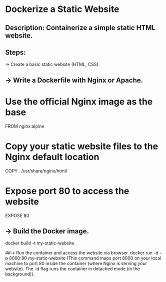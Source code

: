 #  Dockerize a Static Website

## Description: Containerize a simple static HTML website.

## Steps:
-> Create a basic static website (HTML, CSS).

## -> Write a Dockerfile with Nginx or Apache.
# Use the official Nginx image as the base
FROM nginx:alpine

# Copy your static website files to the Nginx default location
COPY . /usr/share/nginx/html/

# Expose port 80 to access the website
EXPOSE 80

## -> Build the Docker image.
docker build -t my-static-website .

##-> Run the container and access the website via browser.
docker run -d -p 8000:80 my-static-website
(This command maps port 8000 on your local machine to port 80 inside the container (where Nginx is serving your website). The -d flag runs the container in detached mode (in the background)).




